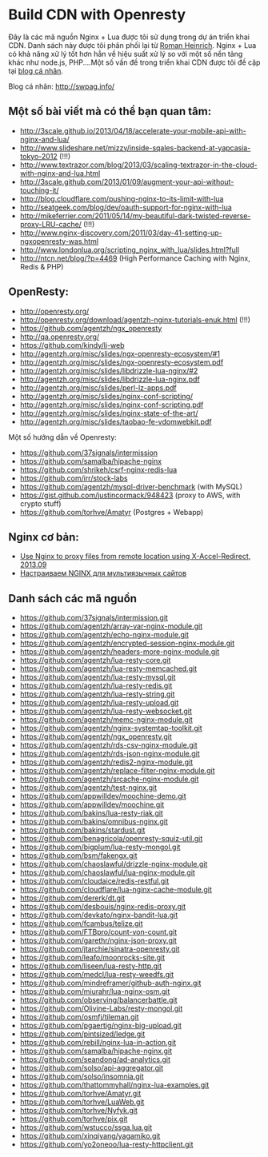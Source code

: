 # Build CDN with Openresty 



Đây là các mã nguồn Nginx + Lua được tôi sử dụng trong dự án triển khai CDN. Danh sách này được tôi phân phối lại từ [Roman Heinrich](https://github.com/mindreframer/nginx-lua-stuff). Nginx + Lua có khả năng xử lý tốt hơn hẳn về hiệu suất xử lý so với một số nền tảng khác như node.js, PHP....Một số vấn đề trong triển khai CDN được tôi đề cập tại [blog cá nhân](http://swpag.info/content-delivery-network.html).

Blog cá nhân: http://swpag.info/


## Một số bài viết mà có thể bạn quan tâm:
  - http://3scale.github.io/2013/04/18/accelerate-your-mobile-api-with-nginx-and-lua/
  - http://www.slideshare.net/mizzy/inside-sqales-backend-at-yapcasia-tokyo-2012 (!!!)
  - http://www.textrazor.com/blog/2013/03/scaling-textrazor-in-the-cloud-with-nginx-and-lua.html
  - http://3scale.github.com/2013/01/09/augment-your-api-without-touching-it/
  - http://blog.cloudflare.com/pushing-nginx-to-its-limit-with-lua
  - http://seatgeek.com/blog/dev/oauth-support-for-nginx-with-lua
  - http://mikeferrier.com/2011/05/14/my-beautiful-dark-twisted-reverse-proxy-LRU-cache/ (!!!)
  - http://www.nginx-discovery.com/2011/03/day-41-setting-up-ngxopenresty-was.html
  - http://www.londonlua.org/scripting_nginx_with_lua/slides.html?full
  - http://ntcn.net/blog/?p=4469 (High Performance Caching with Nginx, Redis & PHP)


## OpenResty:

  - http://openresty.org/
  - http://openresty.org/download/agentzh-nginx-tutorials-enuk.html (!!!)
  - https://github.com/agentzh/ngx_openresty
  - http://qa.openresty.org/
  - https://github.com/kindy/lj-web
  - http://agentzh.org/misc/slides/ngx-openresty-ecosystem/#1
  - http://agentzh.org/misc/slides/ngx-openresty-ecosystem.pdf
  - http://agentzh.org/misc/slides/libdrizzle-lua-nginx/#2
  - http://agentzh.org/misc/slides/libdrizzle-lua-nginx.pdf
  - http://agentzh.org/misc/slides/perl-lz-apps.pdf
  - http://agentzh.org/misc/slides/nginx-conf-scripting/
  - http://agentzh.org/misc/slides/nginx-conf-scripting.pdf
  - http://agentzh.org/misc/slides/nginx-state-of-the-art/
  - http://agentzh.org/misc/slides/taobao-fe-vdomwebkit.pdf


Một số hướng dẫn về Openresty:

  - https://github.com/37signals/intermission
  - https://github.com/samalba/hipache-nginx
  - https://github.com/shrikeh/csrf-nginx-redis-lua
  - https://github.com/irr/stock-labs
  - https://github.com/agentzh/mysql-driver-benchmark (with MySQL)
  - https://gist.github.com/justincormack/948423 (proxy to AWS, with crypto stuff)
  - https://github.com/torhve/Amatyr (Postgres + Webapp)


## Nginx cơ bản:
  - [Use Nginx to proxy files from remote location using X-Accel-Redirect, 2013.09](http://distinctplace.com/infrastructure/2013/09/18/use-nginx-to-proxy-files-from-remote-location-using-x-accel-redirect/)
  - [Настраиваем NGINX для мультиязычных сайтов](http://habrahabr.ru/company/ruvpn/blog/183060/)

## Danh sách các mã nguồn

- https://github.com/37signals/intermission.git
- https://github.com/agentzh/array-var-nginx-module.git
- https://github.com/agentzh/echo-nginx-module.git
- https://github.com/agentzh/encrypted-session-nginx-module.git
- https://github.com/agentzh/headers-more-nginx-module.git
- https://github.com/agentzh/lua-resty-core.git
- https://github.com/agentzh/lua-resty-memcached.git
- https://github.com/agentzh/lua-resty-mysql.git
- https://github.com/agentzh/lua-resty-redis.git
- https://github.com/agentzh/lua-resty-string.git
- https://github.com/agentzh/lua-resty-upload.git
- https://github.com/agentzh/lua-resty-websocket.git
- https://github.com/agentzh/memc-nginx-module.git
- https://github.com/agentzh/nginx-systemtap-toolkit.git
- https://github.com/agentzh/ngx_openresty.git
- https://github.com/agentzh/rds-csv-nginx-module.git
- https://github.com/agentzh/rds-json-nginx-module.git
- https://github.com/agentzh/redis2-nginx-module.git
- https://github.com/agentzh/replace-filter-nginx-module.git
- https://github.com/agentzh/srcache-nginx-module.git
- https://github.com/agentzh/test-nginx.git
- https://github.com/appwilldev/moochine-demo.git
- https://github.com/appwilldev/moochine.git
- https://github.com/bakins/lua-resty-riak.git
- https://github.com/bakins/omnibus-nginx.git
- https://github.com/bakins/stardust.git
- https://github.com/benagricola/openresty-squiz-util.git
- https://github.com/bigplum/lua-resty-mongol.git
- https://github.com/bsm/fakengx.git
- https://github.com/chaoslawful/drizzle-nginx-module.git
- https://github.com/chaoslawful/lua-nginx-module.git
- https://github.com/cloudaice/redis-restful.git
- https://github.com/cloudflare/lua-nginx-cache-module.git
- https://github.com/dererk/dt.git
- https://github.com/desbouis/nginx-redis-proxy.git
- https://github.com/devkato/nginx-bandit-lua.git
- https://github.com/fcambus/telize.git
- https://github.com/FTBpro/count-von-count.git
- https://github.com/garethr/nginx-json-proxy.git
- https://github.com/jtarchie/sinatra-openresty.git
- https://github.com/leafo/moonrocks-site.git
- https://github.com/liseen/lua-resty-http.git
- https://github.com/medcl/lua-resty-weedfs.git
- https://github.com/mindreframer/github-auth-nginx.git
- https://github.com/miurahr/lua-nginx-osm.git
- https://github.com/observing/balancerbattle.git
- https://github.com/Olivine-Labs/resty-mongol.git
- https://github.com/osmfj/tileman.git
- https://github.com/pgaertig/nginx-big-upload.git
- https://github.com/pintsized/ledge.git
- https://github.com/rebill/nginx-lua-in-action.git
- https://github.com/samalba/hipache-nginx.git
- https://github.com/seandong/ad-analytics.git
- https://github.com/solso/api-aggregator.git
- https://github.com/solso/insomnia.git
- https://github.com/thattommyhall/nginx-lua-examples.git
- https://github.com/torhve/Amatyr.git
- https://github.com/torhve/LuaWeb.git
- https://github.com/torhve/Nyfyk.git
- https://github.com/torhve/pix.git
- https://github.com/wstucco/ssga.lua.git
- https://github.com/xinqiyang/yagamiko.git
- https://github.com/yo2oneoo/lua-resty-httpclient.git
